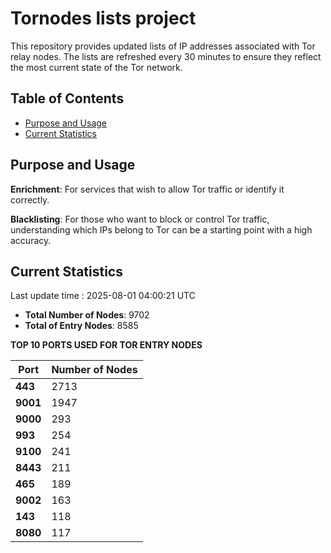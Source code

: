 # Tornodes lists project

This repository provides updated lists of IP addresses associated with Tor relay nodes. The lists are refreshed every 30 minutes to ensure they reflect the most current state of the Tor network.

## Table of Contents

- [Purpose and Usage](#purpose-and-usage)
- [Current Statistics](#current-statistics)


## Purpose and Usage

**Enrichment**: For services that wish to allow Tor traffic or identify it correctly.

**Blacklisting**: For those who want to block or control Tor traffic, understanding which IPs belong to Tor can be a starting point with a high accuracy.

## Current Statistics

Last update time : 2025-08-01 04:00:21 UTC

- **Total Number of Nodes**: 9702
- **Total of Entry Nodes**: 8585

**TOP 10 PORTS USED FOR TOR ENTRY NODES**

| **Port** | **Number of Nodes** |
|------|-----------------|
| **443**   | 2713  |
| **9001**   | 1947  |
| **9000**   | 293  |
| **993**   | 254  |
| **9100**   | 241  |
| **8443**   | 211  |
| **465**   | 189  |
| **9002**   | 163  |
| **143**   | 118  |
| **8080**   | 117  |

